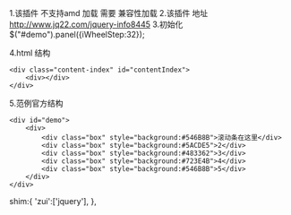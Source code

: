 1.该插件 不支持amd 加载 需要 兼容性加载
2.该插件 地址 http://www.jq22.com/jquery-info8445
3.初始化  $("#demo").panel({iWheelStep:32});

4.html 结构
	
	<div class="content-index" id="contentIndex">
		<div></div>
	</div>
	
5.范例官方结构

	<div id="demo">
		<div>
			<div class="box" style="background:#546B8B">滚动条在这里</div>
			<div class="box" style="background:#5ACDE5">2</div>
			<div class="box" style="background:#483362">3</div>
			<div class="box" style="background:#723E4B">4</div>
			<div class="box" style="background:#546B8B">5</div>
		</div>
	</div>

shim:{
		'zui':['jquery'],
	},